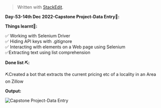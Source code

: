 ﻿<!DOCTYPE html>
<html>

<head>
  <meta charset="utf-8">
  <meta name="viewport" content="width=device-width, initial-scale=1.0">
  <link rel="stylesheet" href="https://stackedit.io/style.css" />
</head>

<body class="stackedit">
  <div class="stackedit__html"><blockquote>
<p>Written with <a href="https://stackedit.io/">StackEdit</a>.</p>
</blockquote>
<p><strong>Day-53-14th Dec 2022-Capstone Project-Data Entry🤖:</strong></p>
<p><strong>Things learnt📝:</strong></p>
<p>✅ Working with Selenium Driver<br>
✅ Hiding API keys with .gitignore<br>
✅ Interacting with elements on a Web page using Selenium<br>
✅Extracting text using list comprehension</p>
<p><strong>Done list ⛏️:</strong></p>
<p>⛏️Created a bot that extracts the current pricing etc of a locality in an Area on Zillow</p>
<p><strong>Output:</strong></p>
<p><img src="https://i.imgur.com/dQ0KLO9.gif" alt="Capstone Project-Data Entry"></p>
</div>
</body>

</html>
